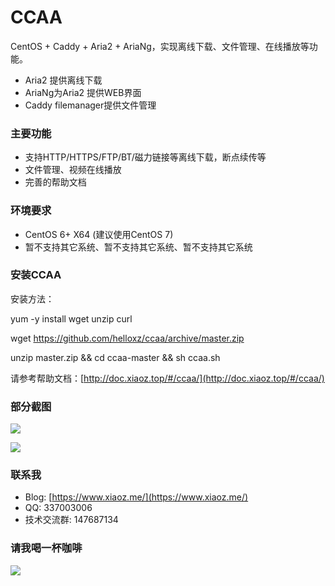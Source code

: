 # CCAA

CentOS + Caddy + Aria2 + AriaNg，实现离线下载、文件管理、在线播放等功能。



- Aria2 提供离线下载
- AriaNg为Aria2 提供WEB界面
- Caddy filemanager提供文件管理



### 主要功能

* 支持HTTP/HTTPS/FTP/BT/磁力链接等离线下载，断点续传等
* 文件管理、视频在线播放
* 完善的帮助文档

### 环境要求

* CentOS 6+ X64 (建议使用CentOS 7)
* 暂不支持其它系统、暂不支持其它系统、暂不支持其它系统

### 安装CCAA

安装方法：

yum -y install wget unzip curl

wget https://github.com/helloxz/ccaa/archive/master.zip

unzip master.zip && cd ccaa-master && sh ccaa.sh



请参考帮助文档：[http://doc.xiaoz.top/#/ccaa/](http://doc.xiaoz.top/#/ccaa/)

### 部分截图

![](https://imgurl.org/upload/1810/e8bf5842058b46c5.png)



![](https://imgurl.org/upload/1810/1180fb03eb3117ce.png)



### 联系我

* Blog: [https://www.xiaoz.me/](https://www.xiaoz.me/)
* QQ: 337003006
* 技术交流群: 147687134

### 请我喝一杯咖啡

![](https://imgurl.org/upload/1712/cb349aa4a1b95997.png)
